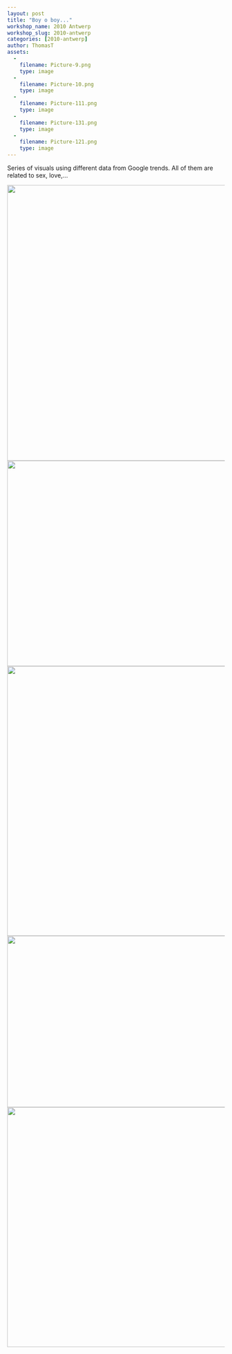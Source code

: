 ```yaml
---
layout: post
title: "Boy o boy..."
workshop_name: 2010 Antwerp
workshop_slug: 2010-antwerp
categories: [2010-antwerp]
author: ThomasT 
assets:
  -
    filename: Picture-9.png
    type: image
  -
    filename: Picture-10.png
    type: image
  -
    filename: Picture-111.png
    type: image
  -
    filename: Picture-131.png
    type: image
  -
    filename: Picture-121.png
    type: image
---
```

Series of visuals using different data from Google trends. All of them are related to sex, love,...

<a href="http://workshops.nodebox.net/2010-2/wp-content/uploads/2010/02/Picture-9.png"><img class="alignnone size-full wp-image-387" src="http://workshops.nodebox.net/2010-2/wp-content/uploads/2010/02/Picture-9.png" alt="" width="703" height="639" /></a><a href="http://workshops.nodebox.net/2010-2/wp-content/uploads/2010/02/Picture-10.png"><img class="alignnone size-full wp-image-388" src="http://workshops.nodebox.net/2010-2/wp-content/uploads/2010/02/Picture-10.png" alt="" width="560" height="476" /></a><a href="http://workshops.nodebox.net/2010-2/wp-content/uploads/2010/02/Picture-111.png"><img class="alignnone size-full wp-image-389" src="http://workshops.nodebox.net/2010-2/wp-content/uploads/2010/02/Picture-111.png" alt="" width="1065" height="625" /></a><a href="http://workshops.nodebox.net/2010-2/wp-content/uploads/2010/02/Picture-131.png"><img class="alignnone size-full wp-image-390" src="http://workshops.nodebox.net/2010-2/wp-content/uploads/2010/02/Picture-131.png" alt="" width="627" height="397" /></a><a href="http://workshops.nodebox.net/2010-2/wp-content/uploads/2010/02/Picture-121.png"><img class="alignnone size-full wp-image-391" src="http://workshops.nodebox.net/2010-2/wp-content/uploads/2010/02/Picture-121.png" alt="" width="739" height="556" /></a>
